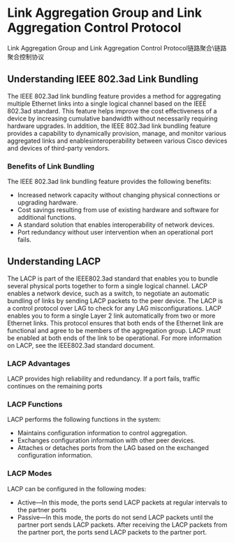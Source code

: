 

# Link Aggregation Group and Link Aggregation Control Protocol

Link Aggregation Group and Link Aggregation Control Protocol链路聚合\链路聚合控制协议

## Understanding IEEE 802.3ad Link Bundling

The IEEE 802.3ad link bundling feature provides a method for aggregating multiple Ethernet links into a
single logical channel based on the IEEE 802.3ad standard. This feature helps improve the cost effectiveness
of a device by increasing cumulative bandwidth without necessarily requiring hardware upgrades. In addition,
the IEEE 802.3ad link bundling feature provides a capability to dynamically provision, manage, and monitor
various aggregated links and enablesinteroperability between various Cisco devices and devices of third-party
vendors.

### Benefits of Link Bundling

The IEEE 802.3ad link bundling feature provides the following benefits:
- Increased network capacity without changing physical connections or upgrading hardware.
- Cost savings resulting from use of existing hardware and software for additional functions.
- A standard solution that enables interoperability of network devices.
- Port redundancy without user intervention when an operational port fails.

## Understanding LACP

The LACP is part of the IEEE802.3ad standard that enables you to bundle several physical ports together to
form a single logical channel. LACP enables a network device, such as a switch, to negotiate an automatic
bundling of links by sending LACP packets to the peer device. The LACP is a control protocol over LAG to
check for any LAG misconfigurations.
LACP enables you to form a single Layer 2 link automatically from two or more Ethernet links. This protocol
ensures that both ends of the Ethernet link are functional and agree to be members of the aggregation group.
LACP must be enabled at both ends of the link to be operational.
For more information on LACP, see the IEEE802.3ad standard document.

### LACP Advantages

LACP provides high reliability and redundancy. If a port fails, traffic continues on the remaining ports

### LACP Functions

LACP performs the following functions in the system:
- Maintains configuration information to control aggregation.
- Exchanges configuration information with other peer devices.
- Attaches or detaches ports from the LAG based on the exchanged configuration information.

### LACP Modes

LACP can be configured in the following modes:
- Active—In this mode, the ports send LACP packets at regular intervals to the partner ports
- Passive—In this mode, the ports do not send LACP packets until the partner port sends LACP packets.
After receiving the LACP packets from the partner port, the ports send LACP packets to the partner
port.


# 


